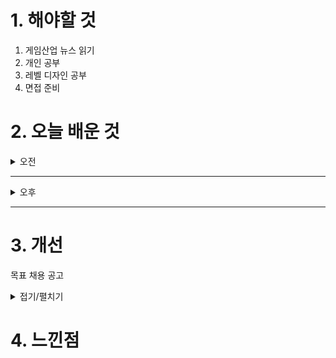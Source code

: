 

# 1. 해야할 것

1. 게임산업 뉴스 읽기 
2. 개인 공부  
3. 레벨 디자인 공부
4. 면접 준비



# 2. 오늘 배운 것

<details>
<summary>오전</summary>

## 오늘의 뉴스
### [기사: 드래곤볼 스파킹 제로 누적 판매량 500만장](https://www.gamemeca.com/view.php?gid=1757998)
![image](https://github.com/user-attachments/assets/67a1aba3-0f3c-4d95-8651-72588b2cc725)
```
대전 격투게임 드래곤볼 스파킹제로가 누적판매량 500만장이 넘었다.
IP의 힘이 매니아들의 대전격투 게임에서도 발휘된걸까? 아니면 게임 자체가 재밌어서일까?
내 생각에는 게임도 잘 만들었지만 무엇보다 IP를 활용했다는 점이 가장 크게 올라온 것 같다.
게임 시리즈도 마찬가지지만 한번 잘 만든 게임은 그 자체로도 IP가 되니까
잘 만든 게임을 제작해보고 싶다.
```
</details>

****

<details>
<summary>오후</summary>

## 면접 준비
### 바운더리_핵 앤 슬래시
![image](https://github.com/user-attachments/assets/741296d3-546c-4d77-9cdd-b981e1086e86)

![image](https://github.com/user-attachments/assets/6d976578-9827-488f-89f7-8dd2341b5e8d)


</details>

****


# 3. 개선
목표 채용 공고

<details>
<summary>접기/펼치기</summary>

![image](https://github.com/user-attachments/assets/8ebd103b-2caf-4e9f-91ed-3d5cbf73937c)

[채용공고: 레벨디자이너](https://career.nexon.com/user/recruit/member/postDetail?joinCorp=NO&reNo=20250008&currentPage=0)


</details>



# 4. 느낀점


